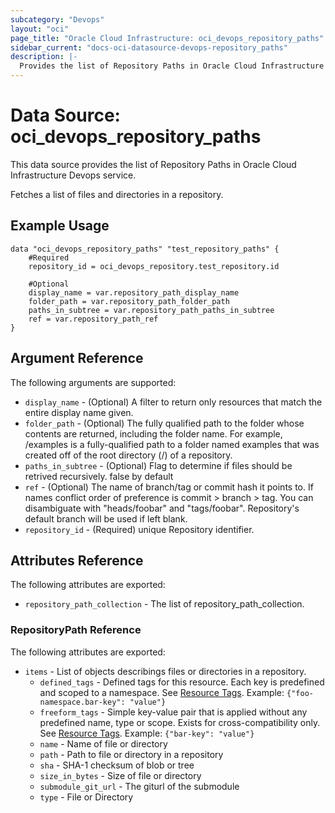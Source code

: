 ```yaml
---
subcategory: "Devops"
layout: "oci"
page_title: "Oracle Cloud Infrastructure: oci_devops_repository_paths"
sidebar_current: "docs-oci-datasource-devops-repository_paths"
description: |-
  Provides the list of Repository Paths in Oracle Cloud Infrastructure Devops service
---
```


# Data Source: oci_devops_repository_paths
This data source provides the list of Repository Paths in Oracle Cloud Infrastructure Devops service.

Fetches a list of files and directories in a repository.


## Example Usage

```hcl
data "oci_devops_repository_paths" "test_repository_paths" {
	#Required
	repository_id = oci_devops_repository.test_repository.id

	#Optional
	display_name = var.repository_path_display_name
	folder_path = var.repository_path_folder_path
	paths_in_subtree = var.repository_path_paths_in_subtree
	ref = var.repository_path_ref
}
```

## Argument Reference

The following arguments are supported:

* `display_name` - (Optional) A filter to return only resources that match the entire display name given.
* `folder_path` - (Optional) The fully qualified path to the folder whose contents are returned, including the folder name. For example, /examples is a fully-qualified path to a folder named examples that was created off of the root directory (/) of a repository.
* `paths_in_subtree` - (Optional) Flag to determine if files should be retrived recursively. false by default
* `ref` - (Optional) The name of branch/tag or commit hash it points to. If names conflict order of preference is commit > branch > tag. You can disambiguate with "heads/foobar" and "tags/foobar". Repository's default branch will be used if left blank. 
* `repository_id` - (Required) unique Repository identifier.


## Attributes Reference

The following attributes are exported:

* `repository_path_collection` - The list of repository_path_collection.

### RepositoryPath Reference

The following attributes are exported:

* `items` - List of objects describings files or directories in a repository.
	* `defined_tags` - Defined tags for this resource. Each key is predefined and scoped to a namespace. See [Resource Tags](https://docs.cloud.oracle.com/iaas/Content/General/Concepts/resourcetags.htm). Example: `{"foo-namespace.bar-key": "value"}`
	* `freeform_tags` - Simple key-value pair that is applied without any predefined name, type or scope. Exists for cross-compatibility only.  See [Resource Tags](https://docs.cloud.oracle.com/iaas/Content/General/Concepts/resourcetags.htm). Example: `{"bar-key": "value"}`
	* `name` - Name of file or directory
	* `path` - Path to file or directory in a repository
	* `sha` - SHA-1 checksum of blob or tree
	* `size_in_bytes` - Size of file or directory
	* `submodule_git_url` - The giturl of the submodule
	* `type` - File or Directory

